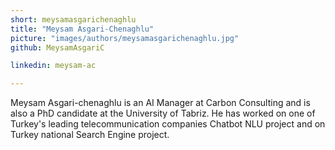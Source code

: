 ```yaml
---
short: meysamasgarichenaghlu
title: "Meysam Asgari-Chenaghlu"
picture: "images/authors/meysamasgarichenaghlu.jpg"
github: MeysamAsgariC

linkedin: meysam-ac

---
```


Meysam Asgari-chenaghlu is an AI Manager at Carbon Consulting and is also a PhD candidate at
the University of Tabriz. He has worked on one of Turkey's leading telecommunication companies
Chatbot NLU project and on Turkey national Search Engine project.